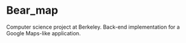 # Bear_map

Computer science project at Berkeley.
Back-end implementation for a Google Maps-like application.
